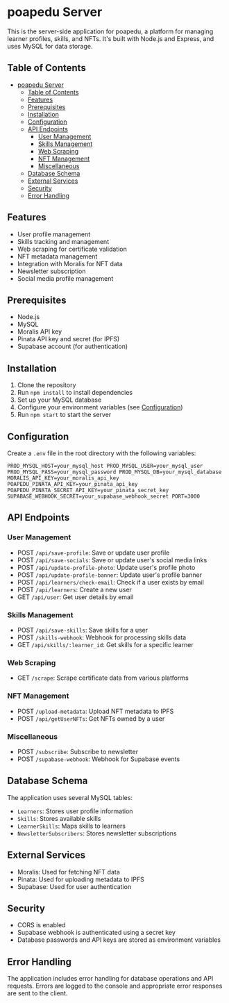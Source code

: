 # poapedu Server

This is the server-side application for poapedu, a platform for managing learner profiles, skills, and NFTs. It's built with Node.js and Express, and uses MySQL for data storage.

## Table of Contents

- [poapedu Server](#poapedu-server)
  - [Table of Contents](#table-of-contents)
  - [Features](#features)
  - [Prerequisites](#prerequisites)
  - [Installation](#installation)
  - [Configuration](#configuration)
  - [API Endpoints](#api-endpoints)
    - [User Management](#user-management)
    - [Skills Management](#skills-management)
    - [Web Scraping](#web-scraping)
    - [NFT Management](#nft-management)
    - [Miscellaneous](#miscellaneous)
  - [Database Schema](#database-schema)
  - [External Services](#external-services)
  - [Security](#security)
  - [Error Handling](#error-handling)

## Features

- User profile management
- Skills tracking and management
- Web scraping for certificate validation
- NFT metadata management
- Integration with Moralis for NFT data
- Newsletter subscription
- Social media profile management

## Prerequisites

- Node.js
- MySQL
- Moralis API key
- Pinata API key and secret (for IPFS)
- Supabase account (for authentication)

## Installation

1. Clone the repository
2. Run `npm install` to install dependencies
3. Set up your MySQL database
4. Configure your environment variables (see [Configuration](#configuration))
5. Run `npm start` to start the server

## Configuration

Create a `.env` file in the root directory with the following variables:

`PROD_MYSQL_HOST=your_mysql_host
PROD_MYSQL_USER=your_mysql_user
PROD_MYSQL_PASS=your_mysql_password
PROD_MYSQL_DB=your_mysql_database
MORALIS_API_KEY=your_moralis_api_key
POAPEDU_PINATA_API_KEY=your_pinata_api_key
POAPEDU_PINATA_SECRET_API_KEY=your_pinata_secret_key
SUPABASE_WEBHOOK_SECRET=your_supabase_webhook_secret
PORT=3000`

## API Endpoints

### User Management
- POST `/api/save-profile`: Save or update user profile
- POST `/api/save-socials`: Save or update user's social media links
- POST `/api/update-profile-photo`: Update user's profile photo
- POST `/api/update-profile-banner`: Update user's profile banner
- POST `/api/learners/check-email`: Check if a user exists by email
- POST `/api/learners`: Create a new user
- GET `/api/user`: Get user details by email

### Skills Management
- POST `/api/save-skills`: Save skills for a user
- POST `/skills-webhook`: Webhook for processing skills data
- GET `/api/skills/:learner_id`: Get skills for a specific learner

### Web Scraping
- GET `/scrape`: Scrape certificate data from various platforms

### NFT Management
- POST `/upload-metadata`: Upload NFT metadata to IPFS
- POST `/api/getUserNFTs`: Get NFTs owned by a user

### Miscellaneous
- POST `/subscribe`: Subscribe to newsletter
- POST `/supabase-webhook`: Webhook for Supabase events

## Database Schema

The application uses several MySQL tables:

- `Learners`: Stores user profile information
- `Skills`: Stores available skills
- `LearnerSkills`: Maps skills to learners
- `NewsletterSubscribers`: Stores newsletter subscriptions

## External Services

- Moralis: Used for fetching NFT data
- Pinata: Used for uploading metadata to IPFS
- Supabase: Used for user authentication

## Security

- CORS is enabled
- Supabase webhook is authenticated using a secret key
- Database passwords and API keys are stored as environment variables

## Error Handling

The application includes error handling for database operations and API requests. Errors are logged to the console and appropriate error responses are sent to the client.